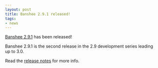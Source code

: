 ```yaml
---
layout: post
title: Banshee 2.9.1 released!
tags:
- news
---
```


[Banshee 2.9.1](/download/archives/2.9.1/) has been released!

Banshee 2.9.1 is the second release in the 2.9 development series leading up to 3.0.

Read the [release notes](/download/archives/2.9.1/) for more info.  
